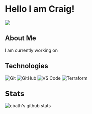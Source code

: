 # Hello I am Craig!

[![](https://img.shields.io/badge/-@cbath-%23181717?style=flat-square&logo=github)](https://github.com/cbath)

## About Me

I am currently working on

## Technologies

![Git](https://img.shields.io/badge/-Git-%23F05032?style=flat-square&logo=git&logoColor=%23ffffff)
![GitHub](https://img.shields.io/badge/-GitHub-FCA121?style=flat-square&logo=github)
![VS Code](https://img.shields.io/badge/-VSCode-%23007ACC?style=flat-square&logo=visual-studio-code)
![Terraform](https://img.shields.io/badge/-Terraform-%23007ACC?style=flat-square&logo=terraform)

## 𝗦𝘁𝗮𝘁𝘀

![cbath's github stats](https://github-readme-stats.vercel.app/api?username=cbath&show_icons=true&theme=dracula)
